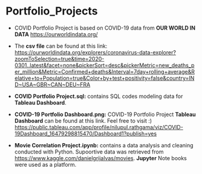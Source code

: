 # Portfolio_Projects

- COVID Portfolio Project is based on COVID-19 data from **OUR WORLD IN DATA** https://ourworldindata.org/

- The **csv file** can be found at this link: https://ourworldindata.org/explorers/coronavirus-data-explorer?zoomToSelection=true&time=2020-0301..latest&facet=none&pickerSort=desc&pickerMetric=new_deaths_per_million&Metric=Confirmed+deaths&Interval=7day+rolling+average&Relative+to+Population=true&Color+by+test+positivity=false&country=IND~USA~GBR~CAN~DEU~FRA

- **COVID Portfolio Project.sql:** contains SQL codes modeling data for **Tableau Dashboard**.

- **COVID-19 Portfolio Dashboard.png:**   COVID-19 Portfolio Project **Tableau Dashboard** can be found at this link. 
Feel free to visit :)
https://public.tableau.com/app/profile/nilupul.rathgama/viz/COVID-19Dashboard_16479298815470/Dashboard1?publish=yes

- **Movie Correlation Project.ipynb:** contains a data analysis and cleaning conducted with Python. Supoortive data was retrieved from https://www.kaggle.com/danielgrijalvas/movies. **Jupyter** Note books were used as a platform. 
